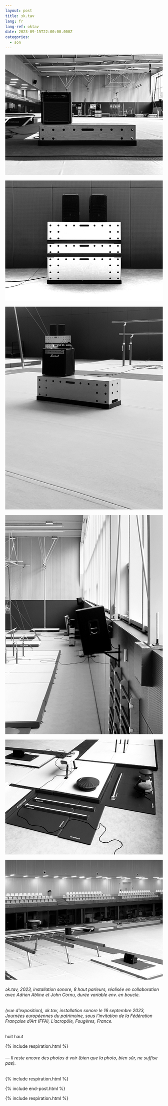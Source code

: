 ```yaml
---
layout: post
title: ɔk.tav
lang: fr
lang-ref: oktav
date: 2023-09-15T22:00:00.000Z
categories:
  - son
---
```


![](/imgs/octav11_UP.jpg)

![](/imgs/octav15_UP.jpg)

![](/imgs/octav7_UP.jpg)

![](/imgs/octav1_UP.jpg)

![](/imgs/octav4_UP.jpg)

![](/imgs/octav3_UP.JPEG)

###### *ɔk.tav*, 2023, installation sonore, 8 haut parleurs, réalisée en collaboration avec Adrien Abline et John Cornu, durée variable env. en boucle.

###### (vue d'exposition), *ɔk.tav*, installation sonore le 16 septembre 2023, Journées européennes du patrimoine, sous l’invitation de la Fédération Française d’Art (FFA), L’acropôle, Fougères, France.

huit haut

{% include respiration.html %}

###### — *Il reste encore des photos à voir (bien que la photo, bien sûr, ne suffise pas).*

{% include respiration.html %}

{% include end-post.html %}

{% include respiration.html %}
